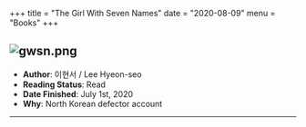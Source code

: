 +++
title = "The Girl With Seven Names"
date = "2020-08-09"
menu = "Books"
+++

![gwsn.png](https://khongsao.github.io/blog/images/gwsn.png)
---
- **Author**: 이현서 / Lee Hyeon-seo
- **Reading Status**: Read
- **Date Finished**: July 1st, 2020
- **Why**: North Korean defector account
---
